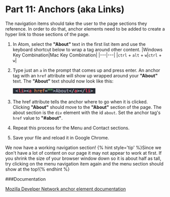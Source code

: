 # Part 11: Anchors (aka Links)

The navigation items should take the user to the page sections they reference. In order to do that, anchor elements need to be added to create a hyper link to those sections of the page.

1. In Atom, select the **"About"** text in the first list item and use the keyboard shortcut below to wrap a tag around other content. 
|Windows Key Combination|Mac Key Combination|
|---|---|
|`ctrl` + `alt` + `w`|`ctrl` + `w`|
2. Type just an `a` in the prompt that comes up and press enter. An anchor tag with an `href` attribute will show up wrapped around your **"About"** text. The **"About"** text should now look like this: 

    ![](/assets/aboutNav.png)

3. The href attribute tells the anchor where to go when it is clicked.  Clicking **"About"** should move to the **"About"** section of the page.  The about section is the `div` element with the id `about`.  Set the anchor tag's `href` value to **"#about"**.

4. Repeat this process for the Menu and Contact sections.  

5. Save your file and reload it in Google Chrome.

We now have a working navigation section!
{% hint style='tip' %}Since we don't have a lot of content on our page it may not appear to work at first.  If you shrink the size of your browser window down so it is about half as tall, try clicking on the menu navigation item again and the menu section should show at the top!{% endhint %}

###Documentation

[Mozilla Develper Network anchor element documentation](https://developer.mozilla.org/en-US/docs/Web/HTML/Element/a)











